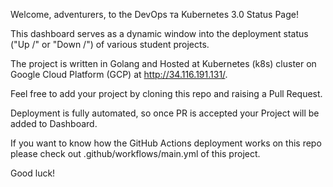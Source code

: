 Welcome, adventurers, to the DevOps та Kubernetes 3.0 Status Page! 

This dashboard serves as a dynamic window into the deployment status ("Up /\" or "Down \/") of various student projects. 

The project is written in Golang and Hosted at Kubernetes (k8s) cluster on Google Cloud Platform (GCP) at http://34.116.191.131/.

Feel free to add your project by cloning this repo and raising a Pull Request.

Deployment is fully automated, so once PR is accepted your Project will be added to Dashboard.

If you want to know how the GitHub Actions deployment works on this repo please check out .github/workflows/main.yml of this project.

Good luck!
